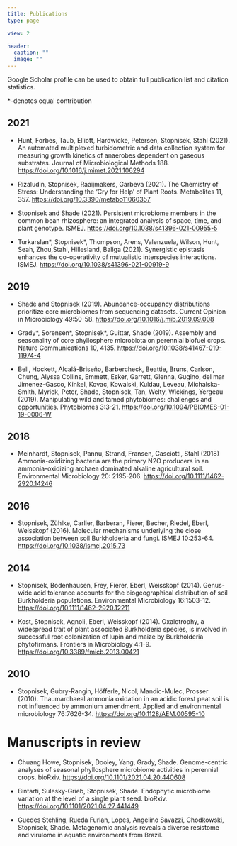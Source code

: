 ```yaml
---
title: Publications
type: page

view: 2

header:
  caption: ""
  image: ""
---
```


Google Scholar profile can be used to obtain full publication list and citation statistics.

*-denotes equal contribution

## 2021
- Hunt, Forbes, Taub, Elliott, Hardwicke, Petersen, Stopnisek, Stahl (2021). An automated multiplexed turbidometric and data collection system for measuring growth kinetics of anaerobes dependent on gaseous substrates.
Journal of Microbiological Methods 188. https://doi.org/10.1016/j.mimet.2021.106294

 - Rizaludin, Stopnisek, Raaijmakers, Garbeva (2021). The Chemistry of Stress: Understanding the
‘Cry for Help’ of Plant Roots. Metabolites 11, 357. https://doi.org/10.3390/metabo11060357

 - Stopnisek and Shade (2021). Persistent microbiome members in the common bean rhizosphere:
an integrated analysis of space, time, and plant genotype. ISMEJ. https://doi.org/10.1038/s41396-021-00955-5

 - Turkarslan*, Stopnisek*, Thompson, Arens, Valenzuela, Wilson, Hunt, Seah, Zhou,Stahl, Hillesland, Baliga (2021). Synergistic epistasis enhances the co-operativity of mutualistic interspecies interactions. ISMEJ. https://doi.org/10.1038/s41396-021-00919-9

## 2019

 - Shade and Stopnisek (2019). Abundance-occupancy distributions prioritize core microbiomes from sequencing datasets. Current Opinion in Microbiology 49:50-58. https://doi.org/10.1016/j.mib.2019.09.008

 - Grady*, Sorensen*, Stopnisek*, Guittar, Shade (2019). Assembly and seasonality of core phyllosphere microbiota on perennial biofuel crops. Nature Communications 10, 4135. https://doi.org/10.1038/s41467-019-11974-4

 - Bell, Hockett, Alcalá-Briseño, Barbercheck, Beattie, Bruns, Carlson, Chung, Alyssa Collins, Emmett, Esker, Garrett, Glenna, Gugino, del mar Jimenez-Gasco, Kinkel, Kovac, Kowalski, Kuldau, Leveau, Michalska-Smith, Myrick, Peter, Shade, Stopnisek, Tan, Welty, Wickings, Yergeau (2019). Manipulating wild and tamed phytobiomes: challenges and opportunities. Phytobiomes 3:3-21. https://doi.org/10.1094/PBIOMES-01-19-0006-W

## 2018

 - Meinhardt, Stopnisek, Pannu, Strand, Fransen, Casciotti, Stahl (2018) Ammonia-oxidizing bacteria are the primary N2O producers in an ammonia-oxidizing archaea dominated
alkaline agricultural soil. Environmental Microbiology 20: 2195-206.  https://doi.org/10.1111/1462-2920.14246

## 2016

 - Stopnisek, Zühlke, Carlier, Barberan, Fierer, Becher, Riedel, Eberl, Weisskopf (2016). Molecular mechanisms underlying the close association between soil Burkholderia and fungi. ISMEJ 10:253-64. https://doi.org/10.1038/ismej.2015.73

## 2014

 - Stopnisek, Bodenhausen, Frey, Fierer, Eberl, Weisskopf (2014). Genus-wide acid tolerance accounts for the biogeographical distribution of soil Burkholderia populations. Environmental Microbiology 16:1503-12. https://doi.org/10.1111/1462-2920.12211

 - Kost, Stopnisek, Agnoli, Eberl, Weisskopf (2014). Oxalotrophy, a widespread trait of plant associated Burkholderia species, is involved in successful root colonization of lupin and maize by Burkholderia phytofirmans. Frontiers in Microbiology 4:1-9. https://doi.org/10.3389/fmicb.2013.00421

## 2010

- Stopnisek, Gubry-Rangin, Höfferle, Nicol, Mandic-Mulec, Prosser (2010). Thaumarchaeal ammonia oxidation in an acidic forest peat soil is not influenced by ammonium amendment. Applied and environmental microbiology 76:7626-34. https://doi.org/10.1128/AEM.00595-10

# Manuscripts in review

- Chuang Howe, Stopnisek, Dooley, Yang, Grady, Shade. Genome-centric analyses of seasonal phyllosphere microbiome activities in perennial crops. bioRxiv.
https://doi.org/10.1101/2021.04.20.440608

- Bintarti, Sulesky-Grieb, Stopnisek, Shade. Endophytic microbiome variation at the level of a single plant seed. bioRxiv. https://doi.org/10.1101/2021.04.27.441449

- Guedes Stehling, Rueda Furlan, Lopes, Angelino Savazzi, Chodkowski, Stopnisek, Shade. Metagenomic analysis reveals a diverse resistome and virulome in aquatic environments from Brazil.
